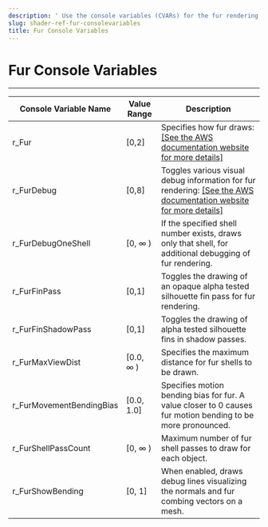 ```yaml
---
description: ' Use the console variables (CVARs) for the fur rendering in &ALYlong;. '
slug: shader-ref-fur-consolevariables
title: Fur Console Variables
---
```

# Fur Console Variables<a name="shader-ref-fur-consolevariables"></a>




****  

| Console Variable Name | Value Range | Description | 
| --- | --- | --- | 
| r\_Fur | \[0,2\] | Specifies how fur draws: [\[See the AWS documentation website for more details\]](http://docs.aws.amazon.com/lumberyard/latest/userguide/shader-ref-fur-consolevariables.html) | 
| r\_FurDebug | \[0,8\] | Toggles various visual debug information for fur rendering: [\[See the AWS documentation website for more details\]](http://docs.aws.amazon.com/lumberyard/latest/userguide/shader-ref-fur-consolevariables.html)  | 
| r\_FurDebugOneShell | \[0, ∞ \) | If the specified shell number exists, draws only that shell, for additional debugging of fur rendering\. | 
| r\_FurFinPass | \[0,1\] | Toggles the drawing of an opaque alpha tested silhouette fin pass for fur rendering\. | 
| r\_FurFinShadowPass | \[0,1\] | Toggles the drawing of alpha tested silhouette fins in shadow passes\. | 
| r\_FurMaxViewDist | \[0\.0, ∞ \) | Specifies the maximum distance for fur shells to be drawn\. | 
| r\_FurMovementBendingBias | \[0\.0, 1\.0\] | Specifies motion bending bias for fur\. A value closer to 0 causes fur motion bending to be more pronounced\. | 
| r\_FurShellPassCount | \[0, ∞ \) | Maximum number of fur shell passes to draw for each object\. | 
| r\_FurShowBending | \[0, 1\] | When enabled, draws debug lines visualizing the normals and fur combing vectors on a mesh\. | 